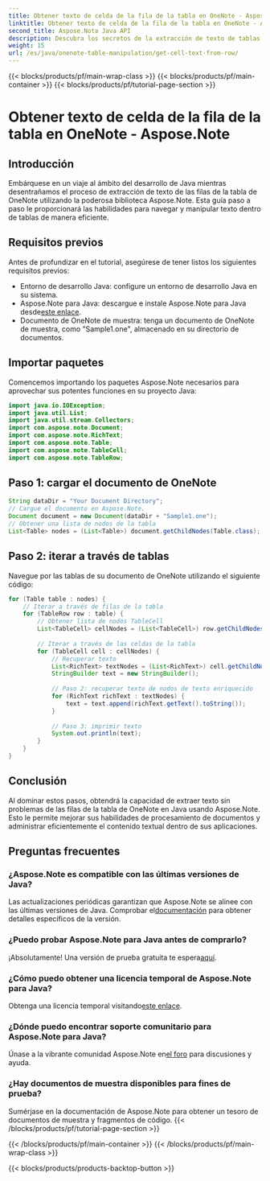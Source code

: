 ```yaml
---
title: Obtener texto de celda de la fila de la tabla en OneNote - Aspose.Note
linktitle: Obtener texto de celda de la fila de la tabla en OneNote - Aspose.Note
second_title: Aspose.Nota Java API
description: Descubra los secretos de la extracción de texto de tablas de OneNote en Java utilizando Aspose.Note. Siga nuestra guía paso a paso para mejorar sus habilidades de procesamiento de documentos.
weight: 15
url: /es/java/onenote-table-manipulation/get-cell-text-from-row/
---
```


{{< blocks/products/pf/main-wrap-class >}}
{{< blocks/products/pf/main-container >}}
{{< blocks/products/pf/tutorial-page-section >}}

# Obtener texto de celda de la fila de la tabla en OneNote - Aspose.Note

## Introducción
Embárquese en un viaje al ámbito del desarrollo de Java mientras desentrañamos el proceso de extracción de texto de las filas de la tabla de OneNote utilizando la poderosa biblioteca Aspose.Note. Esta guía paso a paso le proporcionará las habilidades para navegar y manipular texto dentro de tablas de manera eficiente.
## Requisitos previos
Antes de profundizar en el tutorial, asegúrese de tener listos los siguientes requisitos previos:
- Entorno de desarrollo Java: configure un entorno de desarrollo Java en su sistema.
-  Aspose.Note para Java: descargue e instale Aspose.Note para Java desde[este enlace](https://releases.aspose.com/note/java/).
- Documento de OneNote de muestra: tenga un documento de OneNote de muestra, como "Sample1.one", almacenado en su directorio de documentos.
## Importar paquetes
Comencemos importando los paquetes Aspose.Note necesarios para aprovechar sus potentes funciones en su proyecto Java:
```java
import java.io.IOException;
import java.util.List;
import java.util.stream.Collectors;
import com.aspose.note.Document;
import com.aspose.note.RichText;
import com.aspose.note.Table;
import com.aspose.note.TableCell;
import com.aspose.note.TableRow;
```
## Paso 1: cargar el documento de OneNote
```java
String dataDir = "Your Document Directory";
// Cargue el documento en Aspose.Note.
Document document = new Document(dataDir + "Sample1.one");
// Obtener una lista de nodos de la tabla
List<Table> nodes = (List<Table>) document.getChildNodes(Table.class);
```
## Paso 2: iterar a través de tablas
Navegue por las tablas de su documento de OneNote utilizando el siguiente código:
```java
for (Table table : nodes) {
    // Iterar a través de filas de la tabla
    for (TableRow row : table) {
        // Obtener lista de nodos TableCell
        List<TableCell> cellNodes = (List<TableCell>) row.getChildNodes(TableCell.class);
        
        // Iterar a través de las celdas de la tabla
        for (TableCell cell : cellNodes) {
            // Recuperar texto
            List<RichText> textNodes = (List<RichText>) cell.getChildNodes(RichText.class);
            StringBuilder text = new StringBuilder();
            
            // Paso 2: recuperar texto de nodos de texto enriquecido
            for (RichText richText : textNodes) {
                text = text.append(richText.getText().toString());
            }
            
            // Paso 3: imprimir texto
            System.out.println(text);
        }
    }
}
```
## Conclusión
Al dominar estos pasos, obtendrá la capacidad de extraer texto sin problemas de las filas de la tabla de OneNote en Java usando Aspose.Note. Esto le permite mejorar sus habilidades de procesamiento de documentos y administrar eficientemente el contenido textual dentro de sus aplicaciones.
## Preguntas frecuentes
### ¿Aspose.Note es compatible con las últimas versiones de Java?
 Las actualizaciones periódicas garantizan que Aspose.Note se alinee con las últimas versiones de Java. Comprobar el[documentación](https://reference.aspose.com/note/java/) para obtener detalles específicos de la versión.
### ¿Puedo probar Aspose.Note para Java antes de comprarlo?
¡Absolutamente! Una versión de prueba gratuita te espera[aquí](https://releases.aspose.com/).
### ¿Cómo puedo obtener una licencia temporal de Aspose.Note para Java?
 Obtenga una licencia temporal visitando[este enlace](https://purchase.aspose.com/temporary-license/).
### ¿Dónde puedo encontrar soporte comunitario para Aspose.Note para Java?
 Únase a la vibrante comunidad Aspose.Note en[el foro](https://forum.aspose.com/c/note/28) para discusiones y ayuda.
### ¿Hay documentos de muestra disponibles para fines de prueba?
Sumérjase en la documentación de Aspose.Note para obtener un tesoro de documentos de muestra y fragmentos de código.
{{< /blocks/products/pf/tutorial-page-section >}}

{{< /blocks/products/pf/main-container >}}
{{< /blocks/products/pf/main-wrap-class >}}

{{< blocks/products/products-backtop-button >}}
